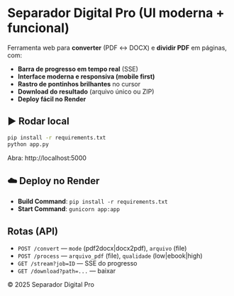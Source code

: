 
# Separador Digital Pro (UI moderna + funcional)

Ferramenta web para **converter** (PDF ↔ DOCX) e **dividir PDF** em páginas, com:
- **Barra de progresso em tempo real** (SSE)
- **Interface moderna e responsiva (mobile first)**
- **Rastro de pontinhos brilhantes** no cursor
- **Download do resultado** (arquivo único ou ZIP)
- **Deploy fácil no Render**

## ▶️ Rodar local
```bash
pip install -r requirements.txt
python app.py
```
Abra: http://localhost:5000

## ☁️ Deploy no Render
- **Build Command**: `pip install -r requirements.txt`
- **Start Command**: `gunicorn app:app`

## Rotas (API)
- `POST /convert` — `mode` (pdf2docx|docx2pdf), `arquivo` (file)
- `POST /process` — `arquivo_pdf` (file), `qualidade` (low|ebook|high)
- `GET /stream?job=ID` — SSE do progresso
- `GET /download?path=...` — baixar

© 2025 Separador Digital Pro
